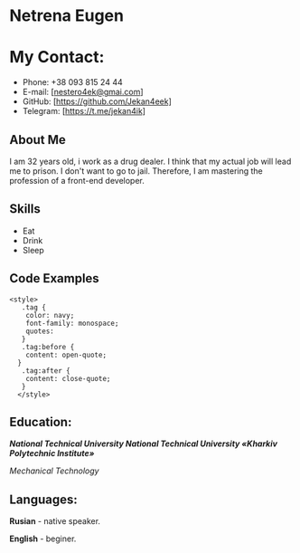 # Netrena Eugen
# My Contact:
* Phone: +38 093 815 24 44
* E-mail: [nestero4ek@gmai.com]
* GitHub: [https://github.com/Jekan4eek]
* Telegram: [https://t.me/jekan4ik]
## About Me
I am 32 years old, i work as a drug dealer. I think that my actual job will lead me to prison. 
I don't want to go to jail. Therefore, I am mastering the profession of a front-end developer.
## Skills
- Eat
- Drink
- Sleep
## Code Examples

``` 
<style>
   .tag {
    color: navy;
    font-family: monospace;
    quotes:
   } 
   .tag:before {
    content: open-quote;
  }
   .tag:after {
    content: close-quote;
   }
  </style>

  ```

  ## Education:
  ***National Technical University National Technical University «Kharkiv Polytechnic Institute»***  

  *Mechanical Technology*
  ## Languages:
  **Rusian** - native speaker.  

  **English** - beginer.


 
